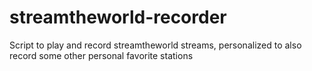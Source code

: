 streamtheworld-recorder
=======================

Script to play and record streamtheworld streams, personalized to also record some other personal favorite stations

